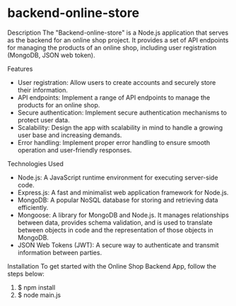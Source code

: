 # backend-online-store

Description
The "Backend-online-store" is a Node.js application that serves as the backend for an online shop project. It provides a set of API endpoints for managing the products of an online shop, including user registration (MongoDB, JSON web token).


Features
- User registration: Allow users to create accounts and securely store their information.
- API endpoints: Implement a range of API endpoints to manage the products for an online shop.
- Secure authentication: Implement secure authentication mechanisms to protect user data.
- Scalability: Design the app with scalability in mind to handle a growing user base and increasing demands.
- Error handling: Implement proper error handling to ensure smooth operation and user-friendly responses.


Technologies Used
- Node.js: A JavaScript runtime environment for executing server-side code.
- Express.js: A fast and minimalist web application framework for Node.js.
- MongoDB: A popular NoSQL database for storing and retrieving data efficiently.
- Mongoose: A library for MongoDB and Node.js. It manages relationships between data, provides schema validation, and is used to 
  translate    between objects in code and the representation of those objects in MongoDB.
- JSON Web Tokens (JWT): A secure way to authenticate and transmit information between parties.


Installation
To get started with the Online Shop Backend App, follow the steps below:
1. $ npm install
2. $ node main.js
